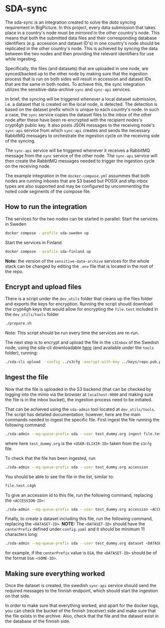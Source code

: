 # SDA-sync

The sda-sync is an integration created to solve the *data* syncing requirement in BigPicture. In this project, every data submission that takes place in a country's node must be *mirrored* in the other country's node. This means that both the submitted data files and their corresponding database identifiers (e.g. accession and dataset ID's) in one country's node should be replicated in the other country's node. This is achieved by syncing the data between the two nodes and then providing the relevant identifiers for use while ingesting.


Specifically, the files (and datasets) that are uploaded in one node, are synced/backed up to the other node by making sure that the ingestion process that is run on both sides will result in accession and dataset IDs that are the same in both nodes. To achieve this, the sync integration utilizes the sensitive-data-archive `sync` and `sync-api` services.

In brief, the syncing will be triggered whenever a local dataset submission, i.e. a dataset that is created on the local node, is detected. The detection is based on the dataset prefix which is unique to each country's node. In such a case, the `sync` service copies the dataset files to the inbox of the other node after these have been re-encrypted with the recipient nodes's crypt4gh public key. It also posts JSON messages to the receiving node's `sync-api` service from which `sync-api` creates and sends the necessary RabbitMQ messages to orchestrate the ingestion cycle on the receiving side of the syncing.

The `sync-api` service will be triggered whenever it receives a RabbitMQ message from the `sync` service of the other node. The `sync-api` service will then create the RabbitMQ messages needed to trigger the ingestion cycle on the receiving node.

The example integration in the `docker-compose.yml` assummes that both nodes are running inboxes that are S3 based but POSIX and sftp inbox types are also supported and may be configured by uncommenting the noted code segments of the compose file.

## How to run the integration

The services for the two nodes can be started in parallel:
Start the services in Sweden
```sh
docker compose --profile sda-sweden up
```

Start the services in Finland
```sh
docker compose --profile sda-finland up
```

**Note:** the version of the `sensitive-date-archive` services for the whole stack can be changed by editing the `.env` file that is located in the root of the repo.

## Encrypt and upload files

There is a script under the `dev_utils` folder that cleans up the files folder and exports the keys for encryption. Running the script should download the crypt4gh keys that would allow for encrypting the `file.test` included in the `dev_utils/tools` folder
```sh
./prepare.sh
```
Note: This script should be run every time the services are re-run.

The next step is to encrypt and upload the file in the `s3Inbox` of the Swedish node, using the sda-cli downloadable [here](https://github.com/NBISweden/sda-cli/releases) (and available under the `tools` folder), running:
```sh
./sda-cli upload --config ../s3cfg -encrypt-with-key ../keys/repo.pub.pem file.test
```

## Ingest the file
Now that the file is uploaded in the S3 backend (that can be checked by logging into the minio via the browser at `localhost:9000` and making sure the file is in the inbox bucket), the ingestion process need to be initiated.

That can be achieved using the `sda-admin` tool located at `dev_utils/tools`. The script has detailed documentation, however, here are the main commands needed to ingest the specific file. First ingest the file running the following command:
```sh
./sda-admin --mq-queue-prefix sda --user test_dummy.org ingest file.test.c4gh

```
where here `test_dummy.org` is the `<USER-ELIXIR-ID>` taken from the `s3cfg` file.

To check that the file has been ingested, run
```sh
./sda-admin --mq-queue-prefix sda --user test_dummy.org accession
```
You should be able to see the file in the list, similar to:
```sh
file.test.c4gh
```
To give an accession id to this file, run the following command, replacing the `<ACCESSION-ID>`:
```sh
./sda-admin --mq-queue-prefix sda --user test_dummy.org accession <ACCESSION-ID> file.test.c4gh
```

Finally, to create a dataset including this file, run the following command, replacing the `<DATASET-ID>`.
**NOTE:** The `<DATASET-ID>` should have the `centerPrefix` defined under `config.yaml` and it should be minimum 11 characters long:
```sh
./sda-admin --mq-queue-prefix sda --user test_dummy.org dataset <DATASET-ID> file.test.c4gh
```
for example, if the `centerPrefix` value is `EGA`, the `<DATASET-ID>` should be of the format `EGA-<SOME-ID>`.


## Making sure everything worked

Once the dataset is created, the swedish `sync-api` service should send the required messages to the finnish endpoint, which should start the ingestion on that side.

In order to make sure that everything worked, and apart for the docker logs, you can check the bucket of the finnish (receiver) side and make sure that the file exists in the archive. Also, check that the file and the dataset exist in the database of the finnish side.
